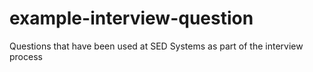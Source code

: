 # example-interview-question
Questions that have been used at SED Systems as part of the interview process

